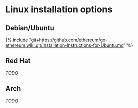# Linux installation options

## Debian/Ubuntu

{% include "git+https://github.com/ethereum/go-ethereum.wiki.git/Installation-Instructions-for-Ubuntu.md" %}

## Red Hat

_TODO_

## Arch

_TODO_

